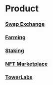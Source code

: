 # Product

### [Swap Exchange](exchange/)&#x20;

### [Farming](yield-farming/)

### [Staking](staking-pools/)

### [NFT Marketplace](nft-marketplace.md)

### [TowerLabs](towerlabs/)
